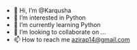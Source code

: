 - 👋 Hi, I’m @Karqusha
- 👀 I’m interested in Python
- 🌱 I’m currently learning Python
- 💞️ I’m looking to collaborate on ...
- 📫 How to reach me azirap14@gmail.com

<!---
Karqusha/Karqusha is a ✨ special ✨ repository because its `README.md` (this file) appears on your GitHub profile.
You can click the Preview link to take a look at your changes.
--->
